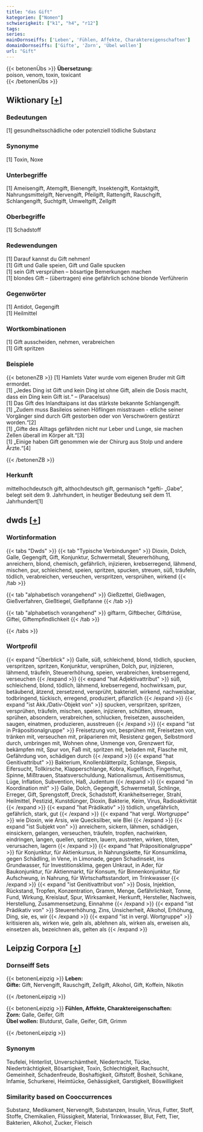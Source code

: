 ```yaml
---
title: "das Gift"
kategorien: ["Nomen"]
schwierigkeit: ["k1", "h4", "r12"]
tags:
series:
mainDornseiffs: ['Leben', 'Fühlen, Affekte, Charaktereigenschaften']
domainDornseiffs: ['Gifte', 'Zorn', 'Übel wollen']
url: "Gift"
---
```


{{< betonenÜbs >}}
**Übersetzung:**  
poison, venom, toxin, toxicant  
{{< /betonenÜbs >}}

## Wiktionary [[+](https://de.wiktionary.org/wiki/Gift)]

### Bedeutungen
[1] gesundheitsschädliche oder potenziell tödliche Substanz  

### Synonyme
[1] Toxin, Noxe  

### Unterbegriffe
[1] Ameisengift, Atemgift, Bienengift, Insektengift, Kontaktgift, Nahrungsmittelgift, Nervengift, Pfeilgift, Rattengift, Rauschgift, Schlangengift, Suchtgift, Umweltgift, Zellgift  

### Oberbegriffe
[1] Schadstoff  

### Redewendungen
[1] Darauf kannst du Gift nehmen!  
[1] Gift und Galle speien, Gift und Galle spucken  
[1] sein Gift versprühen – bösartige Bemerkungen machen  
[1] blondes Gift – (übertragen) eine gefährlich schöne blonde Verführerin  

### Gegenwörter
[1] Antidot, Gegengift  
[1] Heilmittel  

### Wortkombinationen
[1] Gift ausscheiden, nehmen, verabreichen  
[1] Gift spritzen  

### Beispiele
{{< betonenZB >}}
[1] Hamlets Vater wurde vom eigenen Bruder mit Gift ermordet.  
[1] „Jedes Ding ist Gift und kein Ding ist ohne Gift, allein die Dosis macht, dass ein Ding kein Gift ist.“ – (Paracelsus)  
[1] Das Gift des Inlandtaipans ist das stärkste bekannte Schlangengift.  
[1] „Zudem muss Basileios seinen Höflingen misstrauen - etliche seiner Vorgänger sind durch Gift gestorben oder von Verschwörern gestürzt worden.“[2]  
[1] „Gifte des Alltags gefährden nicht nur Leber und Lunge, sie machen Zellen überall im Körper alt.“[3]  
[1] „Einige haben Gift genommen wie der Chirurg aus Stolp und andere Ärzte.“[4]  

{{< /betonenZB >}}
### Herkunft
mittelhochdeutsch gift, althochdeutsch gift, germanisch *gefti- „Gabe“, belegt seit dem 9. Jahrhundert, in heutiger Bedeutung seit dem 11. Jahrhundert[1]  



## dwds [[+](https://www.dwds.de/wb/Gift)]

### Wortinformation
{{< tabs "Dwds" >}}
{{< tab "Typische Verbindungen" >}}
Dioxin, Dolch, Galle, Gegengift, Gift, Konjunktur, Schwermetall, Steuererhöhung, anreichern, blond, chemisch, gefährlich, injizieren, krebserregend, lähmend, mischen, pur, schleichend, speien, spritzen, spucken, streuen, süß, träufeln, tödlich, verabreichen, verseuchen, verspritzen, versprühen, wirkend
{{< /tab >}}

{{< tab "alphabetisch vorangehend" >}}
Gießzettel, Gießwagen, Gießverfahren, Gießtiegel, Gießpfanne
{{< /tab >}}

{{< tab "alphabetisch vorangehend" >}}
giftarm, Giftbecher, Giftdrüse, Giftei, Giftempfindlichkeit
{{< /tab >}}

{{< /tabs >}}

### Wortprofil
{{< expand "Überblick" >}} Galle, süß, schleichend, blond, tödlich, spucken, verspritzen, spritzen, Konjunktur, versprühen, Dolch, pur, injizieren, lähmend, träufeln, Steuererhöhung, speien, verabreichen, krebserregend, verseuchen {{< /expand >}}
{{< expand "hat Adjektivattribut" >}} süß, schleichend, blond, tödlich, lähmend, krebserregend, hochwirksam, pur, betäubend, ätzend, zersetzend, versprüht, bakteriell, wirkend, nachweisbar, todbringend, tückisch, erregend, produziert, pflanzlich {{< /expand >}}
{{< expand "ist Akk./Dativ-Objekt von" >}} spucken, verspritzen, spritzen, versprühen, träufeln, mischen, speien, injizieren, schütten, streuen, sprühen, absondern, verabreichen, schlucken, freisetzen, ausscheiden, saugen, einatmen, produzieren, ausstreuen {{< /expand >}}
{{< expand "ist in Präpositionalgruppe" >}} Freisetzung von, besprühen mit, Freisetzen von, tränken mit, verseuchen mit, präparieren mit, Resistenz gegen, Selbstmord durch, umbringen mit, Wohnen ohne, Unmenge von, Grenzwert für, bekämpfen mit, Spur von, Faß mit, spritzen mit, beladen mit, Flasche mit, Gefährdung von, schädigen durch {{< /expand >}}
{{< expand "hat Genitivattribut" >}} Bakterium, Knollenblätterpilz, Schlange, Skepsis, Eifersucht, Tollkirsche, Klapperschlange, Kobra, Kugelfisch, Fingerhut, Spinne, Mißtrauen, Staatsverschuldung, Nationalismus, Antisemitismus, Lüge, Inflation, Subvention, Haß, Judentum {{< /expand >}}
{{< expand "in Koordination mit" >}} Galle, Dolch, Gegengift, Schwermetall, Schlinge, Erreger, Gift, Sprengstoff, Dreck, Schadstoff, Krankheitserreger, Strahl, Heilmittel, Pestizid, Kunstdünger, Dioxin, Bakterie, Keim, Virus, Radioaktivität {{< /expand >}}
{{< expand "hat Prädikativ" >}} tödlich, ungefährlich, gefährlich, stark, gut {{< /expand >}}
{{< expand "hat vergl. Wortgruppe" >}} wie Dioxin, wie Arsis, wie Quecksilber, wie Blei {{< /expand >}}
{{< expand "ist Subjekt von" >}} anreichern, sickern, lähmen, schädigen, einsickern, gelangen, verseuchen, träufeln, tropfen, nachwirken, eindringen, langen, quellen, spritzen, lauern, austreten, wirken, töten, verursachen, lagern {{< /expand >}}
{{< expand "hat Präpositionalgruppe" >}} für Konjunktur, für Aktienkursus, in Nahrungskette, für Konsumklima, gegen Schädling, in Vene, in Limonade, gegen Schadinsekt, ins Grundwasser, für Investitionsklima, gegen Unkraut, in Ader, für Baukonjunktur, für Aktienmarkt, für Konsum, für Binnenkonjunktur, für Aufschwung, in Nahrung, für Wirtschaftsstandort, im Trinkwasser {{< /expand >}}
{{< expand "ist Genitivattribut von" >}} Dosis, Injektion, Rückstand, Tropfen, Konzentration, Gramm, Menge, Gefährlichkeit, Tonne, Fund, Wirkung, Kreislauf, Spur, Wirksamkeit, Herkunft, Hersteller, Nachweis, Herstellung, Zusammensetzung, Einnahme {{< /expand >}}
{{< expand "ist Prädikativ von" >}} Steuererhöhung, Zins, Unsicherheit, Alkohol, Erhöhung, Ding, sie, es, wir {{< /expand >}}
{{< expand "ist in vergl. Wortgruppe" >}} kritisieren als, wirken wie, geln als, ablehnen als, wirken als, erweisen als, einsetzen als, bezeichnen als, gelten als {{< /expand >}}

## Leipzig Corpora [[+](https://corpora.uni-leipzig.de/en/res?word=Gift&corpusId=deu_newscrawl-public_2018)]

### Dornseiff Sets
{{< betonenLeipzig >}}
**Leben:**  
**Gifte:** Gift, Nervengift, Rauschgift, Zellgift, Alkohol, Gift, Koffein, Nikotin  

{{< /betonenLeipzig >}}


{{< betonenLeipzig >}}
**Fühlen, Affekte, Charaktereigenschaften:**  
**Zorn:** Galle, Geifer, Gift  
**Übel wollen:** Blutdurst, Galle, Geifer, Gift, Grimm  

{{< /betonenLeipzig >}}

### Synonym
Teufelei, Hinterlist, Unverschämtheit, Niedertracht, Tücke, Niederträchtigkeit, Bösartigkeit, Toxin, Schlechtigkeit, Rachsucht, Gemeinheit, Schadenfreude, Boshaftigkeit, Giftstoff, Bosheit, Schikane, Infamie, Schurkerei, Heimtücke, Gehässigkeit, Garstigkeit, Böswilligkeit


### Similarity based on Cooccurrences
Substanz, Medikament, Nervengift, Substanzen, Insulin, Virus, Futter, Stoff, Stoffe, Chemikalien, Flüssigkeit, Material, Trinkwasser, Blut, Fett, Tier, Bakterien, Alkohol, Zucker, Fleisch

